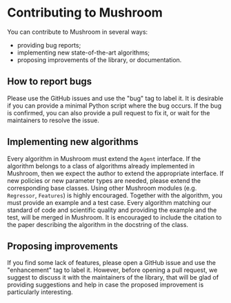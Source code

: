 Contributing to Mushroom
========================
You can contribute to Mushroom in several ways:
* providing bug reports;
* implementing new state-of-the-art algorithms;
* proposing improvements of the library, or documentation.

How to report bugs
------------------
Please use the GitHub issues and use the "bug" tag to label it. It is desirable if you can provide a minimal Python script
where the bug occurs. If the bug is confirmed, you can also provide a pull request to fix it, or wait for the maintainers to
resolve the issue.

Implementing new algorithms
---------------------------
Every algorithm in Mushroom must extend the ``Agent`` interface. If the algorithm belongs to a class of algorithms already
implemented in Mushroom, then we expect the author to extend the appropriate interface. If new policies or new parameter types
are needed, please extend the corresponding base classes. Using other Mushroom modules (e.g. ``Regressor``, ``Features``) is
highly encouraged. Together with the algorithm, you must provide an example and a test case. Every algorithm matching our
standard of code and scientific quality and providing the example and the test, will be merged in Mushroom. It is encouraged
to include the citation to the paper describing the algorithm in the docstring of the class.

Proposing improvements
----------------------
If you find some lack of features, please open a GitHub issue and use the "enhancement" tag to label it. However, before
opening a pull request, we suggest to discuss it with the maintainers of the library, that will be glad of providing
suggestions and help in case the proposed improvement is particularly interesting.
